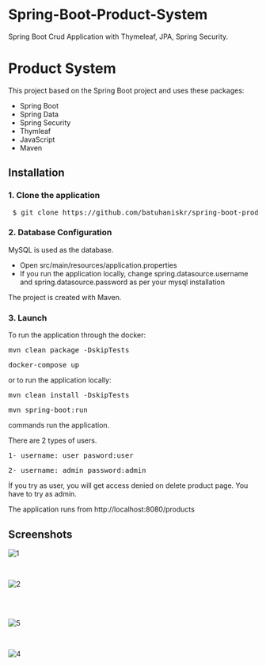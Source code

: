 # Spring-Boot-Product-System

 Spring Boot Crud Application with Thymeleaf, JPA, Spring Security. 
 
# Product System

This project based on the Spring Boot project and uses these packages:

<ul>
<li>Spring Boot</li>
<li>Spring Data</li>
 <li>Spring Security</li>
<li>Thymleaf</li>
<li>JavaScript</li>
<li>Maven</li>
</ul>

## Installation

### 1. Clone the application

<pre> $ git clone https://github.com/batuhaniskr/spring-boot-product-automation.git </pre>

### 2. Database Configuration

MySQL is used as the database.
<ul>
<li> Open src/main/resources/application.properties </li>
<li> If you run the application locally, change spring.datasource.username and spring.datasource.password as per your mysql installation</li>
</ul>
The project is created with Maven.

### 3. Launch

To run the application through the docker:

<pre>mvn clean package -DskipTests</pre>

<pre>docker-compose up</pre>

or to run the application locally:

<pre>mvn clean install -DskipTests</pre>

<pre>mvn spring-boot:run</pre>

commands run the application.

There are 2 types of users. 

<pre>1- username: user pasword:user</pre>
<pre>2- username: admin password:admin</pre>

İf you try as user, you will get access denied on delete product page. You have to try as admin.

The application runs from http://localhost:8080/products

## Screenshots

![1](https://user-images.githubusercontent.com/17202632/42084113-79fb9f5e-7b95-11e8-962c-c3c65e3889be.png)

<br/>

![2](https://user-images.githubusercontent.com/17202632/42084230-c2318c5c-7b95-11e8-8a74-e56fc85ef527.png)

<br/><br/>

![5](https://user-images.githubusercontent.com/17202632/42084438-502579ec-7b96-11e8-80ae-117366ee570b.png)

<br/>

![4](https://user-images.githubusercontent.com/17202632/42084457-614bbca4-7b96-11e8-9303-f5f12572e68f.png)


